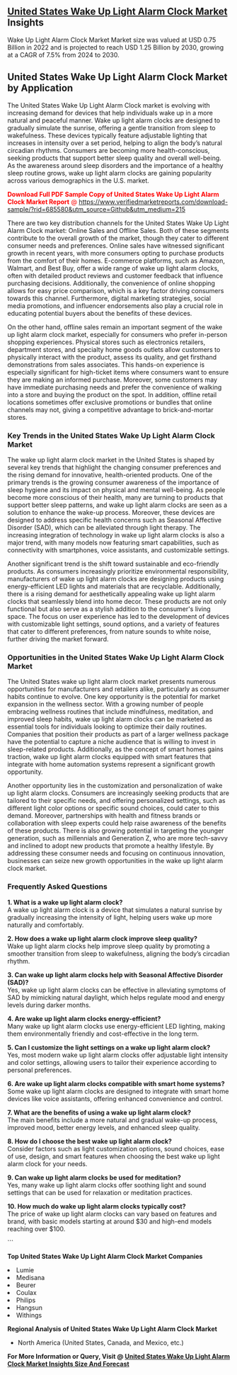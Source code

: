 <h2><a href="https://www.verifiedmarketreports.com/download-sample/?rid=685580&amp;utm_source=Github&amp;utm_medium=215" target="_blank">United States Wake Up Light Alarm Clock Market</a> Insights</h2><p>Wake Up Light Alarm Clock Market Market size was valued at USD 0.75 Billion in 2022 and is projected to reach USD 1.25 Billion by 2030, growing at a CAGR of 7.5% from 2024 to 2030.</p><p><h2>United States Wake Up Light Alarm Clock Market by Application</h2><p>The United States Wake Up Light Alarm Clock market is evolving with increasing demand for devices that help individuals wake up in a more natural and peaceful manner. Wake up light alarm clocks are designed to gradually simulate the sunrise, offering a gentle transition from sleep to wakefulness. These devices typically feature adjustable lighting that increases in intensity over a set period, helping to align the body’s natural circadian rhythms. Consumers are becoming more health-conscious, seeking products that support better sleep quality and overall well-being. As the awareness around sleep disorders and the importance of a healthy sleep routine grows, wake up light alarm clocks are gaining popularity across various demographics in the U.S. market. <p><span class=""><span style="color: #ff0000;"><strong>Download Full PDF Sample Copy of United States Wake Up Light Alarm Clock Market Report</strong> @ </span><a href="https://www.verifiedmarketreports.com/download-sample/?rid=685580&amp;utm_source=Github&amp;utm_medium=215" target="_blank">https://www.verifiedmarketreports.com/download-sample/?rid=685580&amp;utm_source=Github&amp;utm_medium=215</a></span></p></p><p>There are two key distribution channels for the United States Wake Up Light Alarm Clock market: Online Sales and Offline Sales. Both of these segments contribute to the overall growth of the market, though they cater to different consumer needs and preferences. Online sales have witnessed significant growth in recent years, with more consumers opting to purchase products from the comfort of their homes. E-commerce platforms, such as Amazon, Walmart, and Best Buy, offer a wide range of wake up light alarm clocks, often with detailed product reviews and customer feedback that influence purchasing decisions. Additionally, the convenience of online shopping allows for easy price comparison, which is a key factor driving consumers towards this channel. Furthermore, digital marketing strategies, social media promotions, and influencer endorsements also play a crucial role in educating potential buyers about the benefits of these devices.<p>On the other hand, offline sales remain an important segment of the wake up light alarm clock market, especially for consumers who prefer in-person shopping experiences. Physical stores such as electronics retailers, department stores, and specialty home goods outlets allow customers to physically interact with the product, assess its quality, and get firsthand demonstrations from sales associates. This hands-on experience is especially significant for high-ticket items where consumers want to ensure they are making an informed purchase. Moreover, some customers may have immediate purchasing needs and prefer the convenience of walking into a store and buying the product on the spot. In addition, offline retail locations sometimes offer exclusive promotions or bundles that online channels may not, giving a competitive advantage to brick-and-mortar stores.<h3>Key Trends in the United States Wake Up Light Alarm Clock Market</h3><p>The wake up light alarm clock market in the United States is shaped by several key trends that highlight the changing consumer preferences and the rising demand for innovative, health-oriented products. One of the primary trends is the growing consumer awareness of the importance of sleep hygiene and its impact on physical and mental well-being. As people become more conscious of their health, many are turning to products that support better sleep patterns, and wake up light alarm clocks are seen as a solution to enhance the wake-up process. Moreover, these devices are designed to address specific health concerns such as Seasonal Affective Disorder (SAD), which can be alleviated through light therapy. The increasing integration of technology in wake up light alarm clocks is also a major trend, with many models now featuring smart capabilities, such as connectivity with smartphones, voice assistants, and customizable settings.<p>Another significant trend is the shift toward sustainable and eco-friendly products. As consumers increasingly prioritize environmental responsibility, manufacturers of wake up light alarm clocks are designing products using energy-efficient LED lights and materials that are recyclable. Additionally, there is a rising demand for aesthetically appealing wake up light alarm clocks that seamlessly blend into home decor. These products are not only functional but also serve as a stylish addition to the consumer's living space. The focus on user experience has led to the development of devices with customizable light settings, sound options, and a variety of features that cater to different preferences, from nature sounds to white noise, further driving the market forward.<h3>Opportunities in the United States Wake Up Light Alarm Clock Market</h3><p>The United States wake up light alarm clock market presents numerous opportunities for manufacturers and retailers alike, particularly as consumer habits continue to evolve. One key opportunity is the potential for market expansion in the wellness sector. With a growing number of people embracing wellness routines that include mindfulness, meditation, and improved sleep habits, wake up light alarm clocks can be marketed as essential tools for individuals looking to optimize their daily routines. Companies that position their products as part of a larger wellness package have the potential to capture a niche audience that is willing to invest in sleep-related products. Additionally, as the concept of smart homes gains traction, wake up light alarm clocks equipped with smart features that integrate with home automation systems represent a significant growth opportunity.<p>Another opportunity lies in the customization and personalization of wake up light alarm clocks. Consumers are increasingly seeking products that are tailored to their specific needs, and offering personalized settings, such as different light color options or specific sound choices, could cater to this demand. Moreover, partnerships with health and fitness brands or collaboration with sleep experts could help raise awareness of the benefits of these products. There is also growing potential in targeting the younger generation, such as millennials and Generation Z, who are more tech-savvy and inclined to adopt new products that promote a healthy lifestyle. By addressing these consumer needs and focusing on continuous innovation, businesses can seize new growth opportunities in the wake up light alarm clock market.<h3>Frequently Asked Questions</h3><p><strong>1. What is a wake up light alarm clock?</strong><br> A wake up light alarm clock is a device that simulates a natural sunrise by gradually increasing the intensity of light, helping users wake up more naturally and comfortably.</p><p><strong>2. How does a wake up light alarm clock improve sleep quality?</strong><br> Wake up light alarm clocks help improve sleep quality by promoting a smoother transition from sleep to wakefulness, aligning the body’s circadian rhythm.</p><p><strong>3. Can wake up light alarm clocks help with Seasonal Affective Disorder (SAD)?</strong><br> Yes, wake up light alarm clocks can be effective in alleviating symptoms of SAD by mimicking natural daylight, which helps regulate mood and energy levels during darker months.</p><p><strong>4. Are wake up light alarm clocks energy-efficient?</strong><br> Many wake up light alarm clocks use energy-efficient LED lighting, making them environmentally friendly and cost-effective in the long term.</p><p><strong>5. Can I customize the light settings on a wake up light alarm clock?</strong><br> Yes, most modern wake up light alarm clocks offer adjustable light intensity and color settings, allowing users to tailor their experience according to personal preferences.</p><p><strong>6. Are wake up light alarm clocks compatible with smart home systems?</strong><br> Some wake up light alarm clocks are designed to integrate with smart home devices like voice assistants, offering enhanced convenience and control.</p><p><strong>7. What are the benefits of using a wake up light alarm clock?</strong><br> The main benefits include a more natural and gradual wake-up process, improved mood, better energy levels, and enhanced sleep quality.</p><p><strong>8. How do I choose the best wake up light alarm clock?</strong><br> Consider factors such as light customization options, sound choices, ease of use, design, and smart features when choosing the best wake up light alarm clock for your needs.</p><p><strong>9. Can wake up light alarm clocks be used for meditation?</strong><br> Yes, many wake up light alarm clocks offer soothing light and sound settings that can be used for relaxation or meditation practices.</p><p><strong>10. How much do wake up light alarm clocks typically cost?</strong><br> The price of wake up light alarm clocks can vary based on features and brand, with basic models starting at around $30 and high-end models reaching over $100.</p>```</p><p><strong>Top United States Wake Up Light Alarm Clock Market Companies</strong></p><div data-test-id=""><p><li>Lumie</li><li> Medisana</li><li> Beurer</li><li> Coulax</li><li> Philips</li><li> Hangsun</li><li> Withings</li></p><div><strong>Regional Analysis of&nbsp;United States Wake Up Light Alarm Clock Market</strong></div><ul><li dir="ltr"><p dir="ltr">North America&nbsp;(United States, Canada, and Mexico, etc.)</p></li></ul><p><strong>For More Information or Query, Visit @&nbsp;</strong><strong><a href="https://www.verifiedmarketreports.com/product/wake-up-light-alarm-clock-market/?utm_source=Github&amp;utm_medium=215" target="_blank">United States Wake Up Light Alarm Clock Market Insights Size And Forecast</a></strong></p></div>
